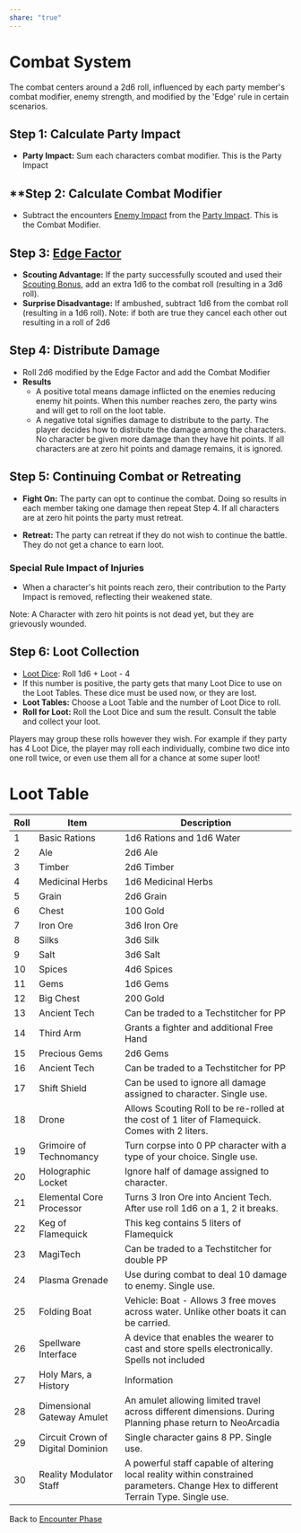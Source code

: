 ```yaml
---
share: "true"
---
```



# Combat System

The combat centers around a 2d6 roll, influenced by each party member's combat modifier, enemy strength, and modified by the 'Edge' rule in certain scenarios.

## **Step 1: Calculate Party Impact**

- **Party Impact:** Sum each characters combat modifier. This is the Party Impact

## **Step 2: Calculate Combat Modifier

- Subtract the encounters [Enemy Impact](Enemy%20Impact.md) from the [Party Impact](Party%20Impact.md). This is the Combat Modifier.

## **Step 3: [Edge Factor](Edge%20Factor.md)**

- **Scouting Advantage:** If the party successfully scouted and used their [Scouting Bonus](Scouting%20Bonus.md), add an extra 1d6 to the combat roll (resulting in a 3d6 roll).
- **Surprise Disadvantage:** If ambushed, subtract 1d6 from the combat roll (resulting in a 1d6 roll).
Note: if both are true they cancel each other out resulting in a roll of 2d6

## Step 4: Distribute Damage

- Roll 2d6 modified by the Edge Factor and add the Combat Modifier
- **Results** 
   - A positive total means damage inflicted on the enemies reducing enemy hit points. When this number reaches zero, the party wins and will get to roll on the loot table.
   - A negative total signifies damage to distribute to the party. The player decides how to distribute the damage among the characters. No character be given more damage than they have hit points. If all characters are at zero hit points and damage remains, it is ignored.

## **Step 5: Continuing Combat or Retreating**

- **Fight On:** The party can opt to continue the combat. Doing so results in each member taking one damage then repeat Step 4. If all characters are at zero hit points the party must retreat.

- **Retreat:** The party can retreat if they do not wish to continue the battle. They do not get a chance to earn loot.

### Special Rule Impact of Injuries

- When a character's hit points reach zero, their contribution to the Party Impact is removed, reflecting their weakened state.

Note: A Character with zero hit points is not dead yet, but they are grievously wounded.

## Step 6: Loot Collection

- [Loot Dice](Loot%20Dice.md): Roll 1d6 + Loot - 4
- If this number is positive, the party gets that many Loot Dice to use on the Loot Tables. These dice must be used now, or they are lost.
- **Loot Tables:** Choose a Loot Table and the number of Loot Dice to roll.
- **Roll for Loot:** Roll the Loot Dice and sum the result. Consult the table and collect your loot.

Players may group these rolls however they wish. For example if they party has 4 Loot Dice, the player may roll each individually, combine two dice into one roll twice, or even use them all for a chance at some super loot!

# Loot Table

| Roll | Item | Description |
| ---- | ---- | ---- |
| 1 | Basic Rations | 1d6 Rations and 1d6 Water |
| 2 | Ale | 2d6 Ale |
| 3 | Timber | 2d6 Timber |
| 4 | Medicinal Herbs | 1d6 Medicinal Herbs |
| 5 | Grain | 2d6 Grain |
| 6 | Chest | 100 Gold |
| 7 | Iron Ore | 3d6 Iron Ore |
| 8 | Silks |  3d6 Silk |
| 9 | Salt | 3d6 Salt |
| 10 | Spices | 4d6 Spices |
| 11 | Gems | 1d6 Gems |
| 12 | Big Chest | 200 Gold |
| 13 | Ancient Tech | Can be traded to a Techstitcher for PP |
| 14 | Third Arm | Grants a fighter and additional Free Hand |
| 15 | Precious Gems | 2d6 Gems |
| 16 | Ancient Tech | Can be traded to a Techstitcher for PP |
| 17 | Shift Shield | Can be used to ignore all damage assigned to character. Single use. |
| 18 | Drone | Allows Scouting Roll to be re-rolled at the cost of 1 liter of Flamequick. Comes with 2 liters. |
| 19 | Grimoire of Technomancy | Turn corpse into 0 PP character with a type of your choice. Single use. |
| 20 | Holographic Locket | Ignore half of damage assigned to character. |
| 21 | Elemental Core Processor | Turns 3 Iron Ore into Ancient Tech. After use roll 1d6 on a 1, 2 it breaks. |
| 22 | Keg of Flamequick | This keg contains 5 liters of Flamequick  |
| 23 | MagiTech | Can be traded to a Techstitcher for double PP |
| 24 | Plasma Grenade | Use during combat to deal 10 damage to enemy. Single use. |
| 25 | Folding Boat | Vehicle: Boat - Allows 3 free moves across water. Unlike other boats it can be carried. |
| 26 | Spellware Interface | A device that enables the wearer to cast and store spells electronically. Spells not included |
| 27 | Holy Mars, a History |  Information |
| 28 | Dimensional Gateway Amulet | An amulet allowing limited travel across different dimensions. During Planning phase return to NeoArcadia  |
| 29 | Circuit Crown of Digital Dominion | Single character gains 8 PP. Single use. |
| 30 | Reality Modulator Staff | A powerful staff capable of altering local reality within constrained parameters. Change Hex to different Terrain Type. Single use. |

Back to [Encounter Phase](Encounter%20Phase.md)
